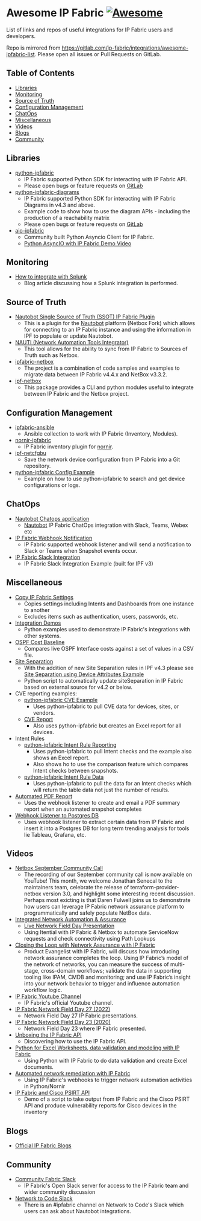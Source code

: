 # Awesome IP Fabric [![Awesome](https://awesome.re/badge-flat.svg)](https://awesome.re)

List of links and repos of useful integrations for IP Fabric users and developers.

Repo is mirrored from https://gitlab.com/ip-fabric/integrations/awesome-ipfabric-list. Please open all issues or Pull Requests on GitLab.

## Table of Contents

- [Libraries](#libraries)
- [Monitoring](#monitoring)
- [Source of Truth](#source-of-truth)
- [Configuration Management](#configuration-management)
- [ChatOps](#chatops)
- [Miscellaneous](#miscellaneous)
- [Videos](#videos)
- [Blogs](#blogs)
- [Community](#community)

## Libraries

- [python-ipfabric](https://gitlab.com/ip-fabric/integrations/python-ipfabric)
  - IP Fabric supported Python SDK for interacting with IP Fabric API.
  - Please open bugs or feature requests on [GitLab](https://gitlab.com/ip-fabric/integrations/python-ipfabric/-/issues)
- [python-ipfabric-diagrams](https://gitlab.com/ip-fabric/integrations/python-ipfabric-diagrams)
  - IP Fabric supported Python SDK for interacting with IP Fabric Diagrams in v4.3 and above.
  - Example code to show how to use the diagram APIs - including the production of a reachability matrix
  - Please open bugs or feature requests on [GitLab](https://gitlab.com/ip-fabric/integrations/python-ipfabric-diagrams/-/issues)
- [aio-ipfabric](https://github.com/jeremyschulman/aio-ipfabric)
  - Community built Python Asyncio Client for IP Fabric.
  - [Python AsyncIO with IP Fabric Demo Video](https://www.youtube.com/watch?v=RLyKYP2_uiE)

## Monitoring

- [How to integrate with Splunk](https://ipfabric.io/blog/how-to-integrate-ip-fabric-with-splunk/)
  - Blog article discussing how a Splunk integration is performed.

## Source of Truth

- [Nautobot Single Source of Truth (SSOT) IP Fabric Plugin](https://github.com/nautobot/nautobot-plugin-ssot-ipfabric)
  - This is a plugin for the [Nautobot](https://nautobot.readthedocs.io/) platform (Netbox Fork) which allows for 
    connecting to an IP Fabric instance and using the information in IPF to populate or update Nautobot.
- [NAUTI (Network Automation Tools Integrator)](https://nauti-netdev.github.io/nauti-docs/)
  - This tool allows for the ability to sync from IP Fabric to Sources of Truth such as Netbox.
- [ipfabric-netbox](https://github.com/community-fabric/ipfabric-netbox)
  - The project is a combination of code samples and examples to migrate data between IP Fabric v4.4.x and NetBox v3.3.2.
- [ipf-netbox](https://github.com/jeremyschulman/ipf-netbox)
  - This package provides a CLI and python modules useful to integrate between IP Fabric and the Netbox project.

## Configuration Management

- [ipfabric-ansible](https://gitlab.com/ip-fabric/integrations/ipfabric-ansible)
  - Ansible collection to work with IP Fabric (Inventory, Modules).
- [nornir-ipfabric](https://github.com/routetonull/nornir_ipfabric)
  - IP Fabric inventory plugin for [nornir](https://github.com/nornir-automation/nornir).
- [ipf-netcfgbu](https://github.com/jeremyschulman/ipf-netcfgbu)
  - Save the network device configuration from IP Fabric into a Git repository.
- [python-ipfabric Config Example](https://gitlab.com/ip-fabric/integrations/python-ipfabric/-/blob/develop/examples/tools/config.py)
  - Example on how to use python-ipfabric to search and get device configurations or logs.

## ChatOps

- [Nautobot Chatops application](https://github.com/nautobot/nautobot-plugin-chatops-ipfabric)
  - [Nautobot](https://nautobot.readthedocs.io/) IP Fabric ChatOps integration with Slack, Teams, Webex etc
- [IP Fabric Webhook Notification](https://github.com/community-fabric/ipfabric-webhook-listener/tree/notify)
  - IP Fabric supported webhook listener and will send a notification to Slack or Teams when Snapshot events occur.
- [IP Fabric Slack Integration](https://github.com/ipfabric/ipfabric-slack-integration)
  - IP Fabric Slack Integration Example (built for IPF v3)

## Miscellaneous

- [Copy IP Fabric Settings](https://gitlab.com/ip-fabric/integrations/python-ipfabric/-/tree/develop/examples/copy_settings)
  - Copies settings including Intents and Dashboards from one instance to another
  - Excludes items such as authentication, users, passwords, etc.
- [Integration Demos](https://github.com/community-fabric/integration-demos)
  - Python examples used to demonstrate IP Fabric's integrations with other systems.
- [OSPF Cost Baseline](https://github.com/jamieparks/IPFabric-OSPF-Cost-Baseline)
  - Compares live OSPF Interface costs against a set of values in a CSV file.
- [Site Separation](https://github.com/sdargoeuves/ipf-siteSeparation)
  - With the addition of new Site Separation rules in IPF v4.3 please see 
    [Site Separation using Device Attributes Example](https://github.com/community-fabric/python-ipfabric/blob/main/examples/settings/attributes.py)
  - Python script to automatically update siteSeparation in IP Fabric based on external source for v4.2 or below.
- CVE reporting examples:
  - [python-ipfabric CVE Example](https://gitlab.com/ip-fabric/integrations/python-ipfabric/-/blob/develop/examples/tools/cve_check.py)
    - Uses python-ipfabric to pull CVE data for devices, sites, or vendors.
  - [CVE Report](https://github.com/community-fabric/cve-report)
    - Also uses python-ipfabric but creates an Excel report for all devices.
- Intent Rules
  - [python-ipfabric Intent Rule Reporting](https://gitlab.com/ip-fabric/integrations/python-ipfabric/-/blob/develop/examples/intent_reports.py)
    - Uses python-ipfabric to pull Intent checks and the example also shows an Excel report.
    - Also shows ho to use the comparison feature which compares Intent checks between snapshots.
  - [python-ipfabric Intent Rule Data](https://gitlab.com/ip-fabric/integrations/python-ipfabric/-/blob/develop/examples/intent.py)
    - Uses python-ipfabric to pull the data for an Intent checks which will return the table data not just the number
      of results.
- [Automated PDF Report](https://github.com/community-fabric/ipfabric-webhook-listener/blob/pdf_report/README-pdf.md)
  - Uses the webhook listener to create and email a PDF summary report when an automated snapshot completes
- [Webhook Listener to Postgres DB](https://github.com/community-fabric/ipfabric-webhook-listener/blob/postgres/README-postgres.md)
  - Uses webhook listener to extract certain data from IP Fabric and insert it into a Postgres DB for long term
    trending analysis for tools lie Tableau, Grafana, etc.

## Videos

- [Netbox September Community Call](https://netbox.dev/announcements/september-community-call/)
  - The recording of our September community call is now available on YouTube! This month, we welcome Jonathan Senecal to the maintainers team, celebrate the release of terraform-provider-netbox version 3.0, and highlight some interesting recent discussion. Perhaps most exicting is that Daren Fulwell joins us to demonstrate how users can leverage IP Fabric network assurance platform to programmatically and safely populate NetBox data.
- [Integrated Network Automation & Assurance](https://www.itential.com/tech-partners/ipfabric/)
  - [Live Network Field Day Presentation](https://youtu.be/2cq-5CDlFHI)
  - Using Itential with IP Fabric & Netbox to automate ServiceNow requests and check connectivity using Path Lookups
- [Closing the Loop with Network Assurance with IP Fabric](https://youtu.be/acZR2e8qJTM)
  - Product Evangelist with IP Fabric, will discuss how introducing network assurance completes the loop. Using IP Fabric’s model of the network of networks, you can measure the success of multi-stage, cross-domain workflows; validate the data in supporting tooling like IPAM, CMDB and monitoring; and use IP Fabric’s insight into your network behavior to trigger and influence automation workflow logic.
- [IP Fabric Youtube Channel](https://www.youtube.com/c/IPFabric/videos)
  - IP Fabric's official Youtube channel.
- [IP Fabric Network Field Day 27 (2022)](https://techfieldday.com/appearance/ip-fabric-presents-at-networking-field-day-27/)
  - Network Field Day 27 IP Fabric presentations.
- [IP Fabric Network Field Day 23 (2020)](https://www.youtube.com/playlist?list=PLinuRwpnsHaeH9fOOOKuXJWjijBZHa1iA)
  - Network Field Day 23 where IP Fabric presented.
- [Unboxing the IP Fabric API](https://www.youtube.com/watch?v=QX9o7UQJ9h4)
  - Discovering how to use the IP Fabric API.
- [Python for Excel Worksheets, data validation and modeling with IP Fabric](https://www.youtube.com/watch?v=JxWX1pOwZvg)
  - Using Python with IP Fabric to do data validation and create Excel documents.
- [Automated network remediation with IP Fabric](https://www.youtube.com/watch?v=pVGcqf1hNHQ)
  - Using IP Fabric's webhooks to trigger network automation activities in Python/Nornir
- [IP Fabric and Cisco PSIRT API](https://www.youtube.com/watch?v=1NAuWwwycDg)
  - Demo of a script to take output from IP Fabric and the Cisco PSIRT API and produce vulnerability reports for 
    Cisco devices in the inventory

## Blogs

- [Official IP Fabric Blogs](https://ipfabric.io/blog/)

## Community

- [Community Fabric Slack](https://join.slack.com/t/ipfabric-community/shared_invite/zt-1gqe9jvw1-aJImnQuieH3CR2KVqWZJzA)
  - IP Fabric's Open Slack server for access to the IP Fabric team and wider community discussion
- [Network to Code Slack](https://slack.networktocode.com/)
  - There is an #ipfabric channel on Network to Code's Slack which users can ask about Nautobot integrations.
